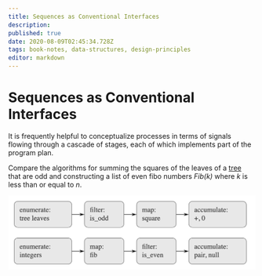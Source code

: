 ```yaml
---
title: Sequences as Conventional Interfaces
description: 
published: true
date: 2020-08-09T02:45:34.728Z
tags: book-notes, data-structures, design-principles
editor: markdown
---
```


# Sequences as Conventional Interfaces

It is frequently helpful to conceptualize processes in terms of signals flowing through a cascade of stages, each of which implements part of the program plan. 

Compare the algorithms for summing the squares of the leaves of a  [tree](/computer-science/trees) that are odd and constructing a list of even fibo numbers *Fib(k)* where *k* is less than or equal to *n*.

![signalflowalgorithm.png](/signalflowalgorithm.png)
